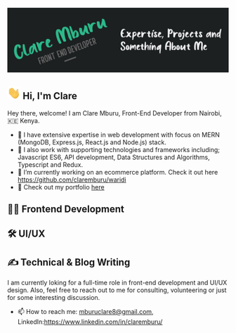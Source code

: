 ![Header](https://github.com/claremburu/claremburu/blob/main/readme-header.jpg)

## <img src="https://github.com/claremburu/claremburu/blob/main/wave.gif" width="30px"> Hi, I'm Clare

Hey there, welcome!
I am Clare Mburu, Front-End Developer from Nairobi, 🇰🇪 Kenya.
  
- 👯 I have extensive expertise in web development with focus on MERN (MongoDB, Express.js, React.js and Node.js) stack.
- 💬 I also work with supporting technologies and frameworks including; Javascript ES6, API development, Data Structures and Algorithms, Typescript and Redux.
- 🔭 I’m currently working on an ecommerce platform. Check it out here https://github.com/claremburu/waridi
- 🌱 Check out my portfolio [here](https://claremburu.netlify.app/)

## 👩‍💻 Frontend Development
## 🛠️ UI/UX 
## ✍️ Technical & Blog Writing

I am currently loking for a full-time role in front-end development and UI/UX design. 
Also, feel free to reach out to me for consulting, volunteering or just for some interesting discussion.

- 📫 How to reach me: mburuclare8@gmail.com, LinkedIn:https://www.linkedin.com/in/claremburu/
